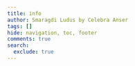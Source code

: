 ```yaml
---
title: info
author: Smaragdi Ludus by Celebra Anser
tags: []
hide: navigation, toc, footer
comments: true
search:
  exclude: true
---
```


